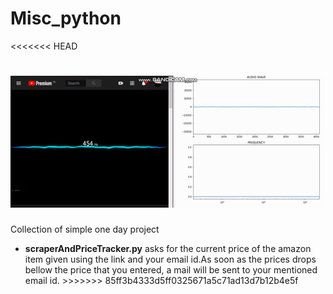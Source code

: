 # Misc_python
<<<<<<< HEAD

![Sound Analyzer](https://github.com/Harsh1347/Misc_python/blob/master/data/sound.gif)
=======
Collection of simple one day project
<br>
<ul>
  <li><b>scraperAndPriceTracker.py</b> asks for the current price of the amazon item given using the link and your email id.As soon as the prices drops bellow the price that you entered, a mail will be sent to your mentioned email id.
>>>>>>> 85ff3b4333d5ff0325671a5c71ad13d7b12b4e5f
